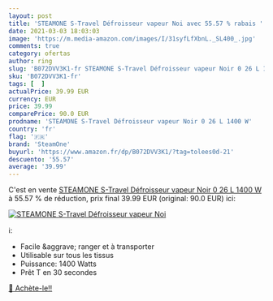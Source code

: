 ```yaml
---
layout: post
title: 'STEAMONE S-Travel Défroisseur vapeur Noi avec 55.57 % rabais '
date: 2021-03-03 18:03:03
image: 'https://m.media-amazon.com/images/I/31syfLfXbnL._SL400_.jpg'
comments: true
category: ofertas
author: ring
slug: 'B072DVV3K1-fr STEAMONE S-Travel Défroisseur vapeur Noir 0 26 L 1400 W'
sku: 'B072DVV3K1-fr'
tags: [  ]
actualPrice: 39.99 EUR
currency: EUR
price: 39.99
comparePrice: 90.0 EUR
prodname: 'STEAMONE S-Travel Défroisseur vapeur Noir 0 26 L 1400 W'
country: 'fr'
flag: '🇫🇷'
brand: 'SteamOne'
buyurl: 'https://www.amazon.fr/dp/B072DVV3K1/?tag=tolees0d-21'
descuento: '55.57'
average: '39.99'
---
```


C'est en vente [STEAMONE S-Travel Défroisseur vapeur Noir 0 26 L 1400 W](https://www.amazon.fr/dp/B072DVV3K1/?tag=tolees0d-21)  à  55.57 % de réduction, prix final  39.99 EUR (original: 90.0 EUR) ici:

[![STEAMONE S-Travel Défroisseur vapeur Noi](https://m.media-amazon.com/images/I/31syfLfXbnL._SL400_.jpg)](https://www.amazon.fr/dp/B072DVV3K1/?tag=tolees0d-21)

ℹ️:

- Facile &aggrave; ranger et à transporter
- Utilisable sur tous les tissus
- Puissance: 1400 Watts
- Prêt T en 30 secondes

[🛒 Achète-le!!](https://www.amazon.fr/dp/B072DVV3K1/?tag=tolees0d-21)
